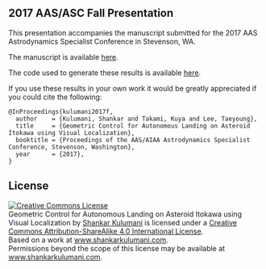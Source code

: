 ## 2017 AAS/ASC Fall Presentation

This presentation accompanies the manuscript submitted for the 2017 AAS Astrodynamics Specialist Conference in Stevenson, WA.

The manuscript is available [here](https://github.com/fdcl-gwu/2017_AAS_fall_manuscript).

The code used to generate these results is available [here](https://github.com/fdcl-gwu/asteroid_dumbbell).

If you use these results in your own work it would be greatly appreciated if you could cite the following:

~~~
@InProceedings{kulumani2017f,
  author    = {Kulumani, Shankar and Takami, Kuya and Lee, Taeyoung},
  title     = {Geometric Control for Autonomous Landing on Asteroid Itokawa using Visual Localization},
  booktitle = {Proceedings of the AAS/AIAA Astrodynamics Specialist Conference, Stevenson, Washington},
  year      = {2017},
}
~~~

## License

<a rel="license" href="http://creativecommons.org/licenses/by-sa/4.0/"><img alt="Creative Commons License" style="border-width:0" src="https://i.creativecommons.org/l/by-sa/4.0/88x31.png" /></a><br /><span xmlns:dct="http://purl.org/dc/terms/" property="dct:title">Geometric Control for Autonomous Landing on Asteroid Itokawa using Visual Localization</span> by <a xmlns:cc="http://creativecommons.org/ns#" href="www.shankarkulumani.com" property="cc:attributionName" rel="cc:attributionURL">Shankar Kulumani</a> is licensed under a <a rel="license" href="http://creativecommons.org/licenses/by-sa/4.0/">Creative Commons Attribution-ShareAlike 4.0 International License</a>.<br />Based on a work at <a xmlns:dct="http://purl.org/dc/terms/" href="www.shankarkulumani.com" rel="dct:source">www.shankarkulumani.com</a>.<br />Permissions beyond the scope of this license may be available at <a xmlns:cc="http://creativecommons.org/ns#" href="www.shankarkulumani.com" rel="cc:morePermissions">www.shankarkulumani.com</a>.
